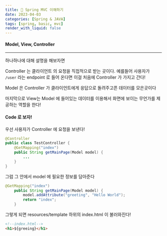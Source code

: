 ```yaml
---
title: 🌴 Spring MVC 이해하기
date: 2023-04-03
categories: [Spring & JAVA]
tags: [spring, basic, mvc]
render_with_liquid: false
---
```

#### Model, View, Controller
---
하나하나에 대해 설명을 해보자면 

Controller 는 클라이언트 의 요청을 직접적으로 받는 곳이다. 예를들어 사용자가 `/user` 라는 endpoint 로 들어 온다면 이걸 처음에 Controller 가 가지고 간다!

Model 은 Controller 가 클라이언트에게 응답으로 돌려주고픈 데이터를 모은곳이다

마지막으로 View는 Model 에 들어있는 데이터를 이용해서 화면에 보이는 무언가를 제공하는 역할을 한다! 

#### Code 로 보자!
우선 사용자가 Controller 에 요청을 보낸다!

```java
@Controller
public class TestController {
    @GetMapping("index")
    public String getMainPage(Model model) {
        ...
    }
}
```

그럼 그 안에서 model 에 필요한 정보를 담아준다

```java
@GetMapping("index")
    public String getMainPage(Model model) {
        model.addAttribute("greeting", "Hello World");
        return "index";
    }
```

그렇게 되면 resources/template 하위의 index.html 이 불러와진다!

```html
<!--index.html-->
<h1>${greeing}</h1>
```



